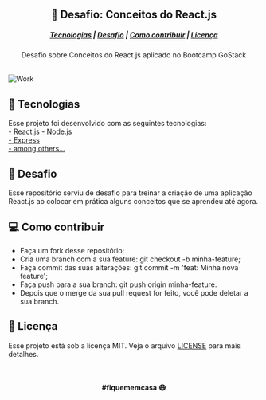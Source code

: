 ## <div align="center">:rocket: Desafio: Conceitos do React.js </div>

##### <div align="center"> [Tecnologias](#Tecnologias)   |   [Desafio](#Desafio)   |   [Como contribuir](#Desafio)   |   [Licença](#Licença)    </div>

<div align="center"> Desafio sobre Conceitos do React.js aplicado no Bootcamp GoStack  </div>

<br>

![Work](https://images.unsplash.com/photo-1504639725590-34d0984388bd?ixlib=rb-1.2.1&ixid=eyJhcHBfaWQiOjEyMDd9&auto=format&fit=crop&w=1267&q=80)

## :satellite: Tecnologias 
Esse projeto foi desenvolvido com as seguintes tecnologias: <br>
[- React.js](#)
[- Node.js](https://nodejs.org/en/) <br>
[- Express](https://expressjs.com/) <br>
[- among others...](#) 

## :tophat: Desafio
Esse repositório serviu de desafio para treinar a criação de uma aplicação React.js
ao colocar em prática alguns conceitos que se aprendeu até agora.

## :computer: Como contribuir
- Faça um fork desse repositório;
- Cria uma branch com a sua feature: git checkout -b minha-feature;
- Faça commit das suas alterações: git commit -m 'feat: Minha nova feature';
- Faça push para a sua branch: git push origin minha-feature.
- Depois que o merge da sua pull request for feito, você pode deletar a sua branch.



## :file_folder: Licença
Esse projeto está sob a licença MIT. Veja o arquivo [LICENSE](LICENSE.md) para mais detalhes.

<br>

#### <div align="center">#fiquememcasa :mask: </div>
